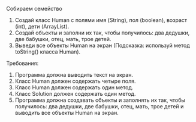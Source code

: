 Собираем семейство
1. Создай класс Human с полями имя (String), пол (boolean), возраст (int), дети (ArrayList<Human>).
2. Создай объекты и заполни их так, чтобы получилось: два дедушки, две бабушки, отец, мать, трое детей.
3. Выведи все объекты Human на экран (Подсказка: используй метод toString() класса Human).


Требования:
1. Программа должна выводить текст на экран.
2. Класс Human должен содержать четыре поля.
3. Класс Human должен содержать один метод.
4. Класс Solution должен содержать один метод.
5. Программа должна создавать объекты и заполнять их так, чтобы получилось: два дедушки, две бабушки, отец, мать, трое детей и выводить все объекты Human на экран.
